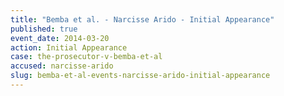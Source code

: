 ```yaml
---
title: "Bemba et al. - Narcisse Arido - Initial Appearance"
published: true
event_date: 2014-03-20
action: Initial Appearance
case: the-prosecutor-v-bemba-et-al
accused: narcisse-arido
slug: bemba-et-al-events-narcisse-arido-initial-appearance
---
```

